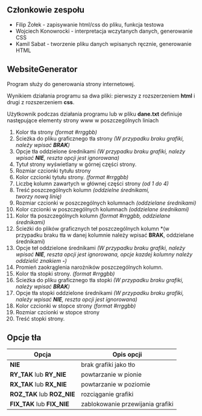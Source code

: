 ## Członkowie zespołu
 - Filip Żołek - zapisywanie html/css do pliku, funkcja testowa
 - Wojciech Konowrocki - interpretacja wczytanych danych, generowanie CSS
 - Kamil Sabat - tworzenie pliku danych wpisanych ręcznie, generowanie HTML

## WebsiteGenerator
Program służy do generowania strony internetowej. 

Wynikiem działania programu sa dwa pliki: pierwszy z rozszerzeniem **html** i drugi z rozszerzeniem **css**.
 
Użytkownik podczas działania programu lub w pliku **dane.txt** definiuje następujące elementy strony www w poszczególnych liniach

1. Kolor tła strony *(format #rrggbb)*
2. Ścieżka do pliku graficznego tła strony *(W przypadku braku grafiki, należy wpisać **BRAK**)*
3. Opcje tła oddzielone średnikami *(W przypadku braku grafiki, należy wpisać **NIE**, reszta opcji jest ignorowana)*
4. Tytuł strony wyświetlany w górnej części strony. 
5. Rozmiar czcionki tytułu strony
6. Kolor czcionki tytułu strony. *(format #rrggbb)*
7. Liczbę kolumn zawartych w głównej części strony *(od 1 do 4)*
8. Treść poszczególnych kolumn *(oddzielne średnikami, **<br>** tworzy nową linię)*
9. Rozmiar czcionki w poszczególnych kolumnach *(oddzielane średnikami)*
10. Kolor czcionki w poszczególnych kolumnach *(oddzielane średnikami)*
11. Kolor tła poszczególnych kolumn *(format #rrggbb, oddzielane średnikami)*
12. Ścieżki do plików graficznych teł poszczególnych kolumn *(w przypadku braku tła w danej kolumnie należy wpisać **BRAK**, oddzielane średnikami)
13. Opcje teł oddzielone średnikami *(W przypadku braku grafiki, należy wpisać **NIE**, reszta opcji jest ignorowana, opcje kazdej kolumny należy oddzielić znakiem **-**)*
14. Promień zaokrąglenia narożników poszczególnych kolumn.
15. Kolor tła stopki strony. *(format #rrggbb)*
16. Ścieżka do pliku graficznego tła stopki *(W przypadku braku grafiki, należy wpisać **BRAK**)*
17. Opcje tła stopki oddzielone średnikami *(W przypadku braku grafiki, należy wpisać **NIE**, reszta opcji jest ignorowana)*
18. Kolor czcionki w stopce strony *(format #rrggbb)*
19. Rozmiar czcionki w stopce strony
20. Treść stopki strony.


## Opcje tła
|Opcja|Opis opcji|
|--|--|
|**NIE**|brak grafiki jako tło|
|**RY_TAK** lub **RY_NIE**|powtarzanie w pionie|
|**RX_TAK** lub **RX_NIE**|powtarzanie w poziomie|
|**ROZ_TAK** lub **ROZ_NIE**|rozciąganie grafiki|
|**FIX_TAK** lub **FIX_NIE** |zablokowanie przewijania grafiki|
